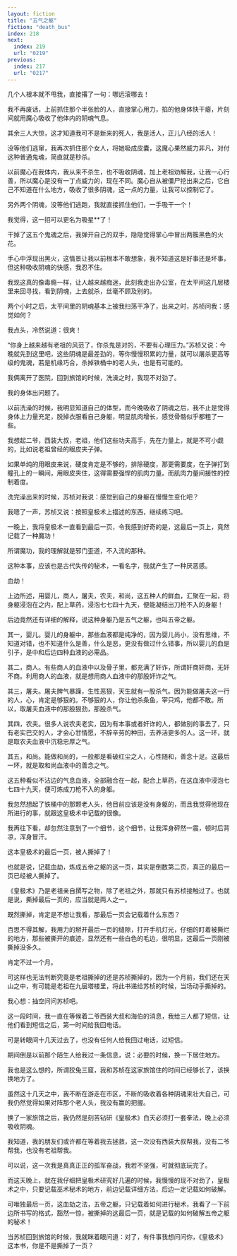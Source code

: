 ```yaml
---
layout: fiction
title: "五气之躯"
fiction: "death_bus"
index: 218
next:
  index: 219
  url: "0219"
previous:
  index: 217
  url: "0217"
---
```

几个人根本就不甩我，直接撂了一句：哪远滚哪去！

我不再废话，上前抓住那个半张脸的人，直接掌心用力，掐的他身体快干瘪，片刻间就用魔心吸收了他体内的阴魂气息。

其余三人大惊，这才知道我可不是新来的死人，我是活人，正儿八经的活人！

没等他们逃窜，我再次抓住那个女人，将她吸成皮囊，这魔心果然威力非凡，对付这种普通鬼魂，简直就是秒杀。

以前魔心在我体内，我从来不杀生，也不吸收阴魂，加上老祖劝解我，让我一心行善，所以魔心是没有一丁点威力的，现在不同。魔心自从被僵尸挖出来之后，它自己不知道在什么地方，吸收了很多阴魂，这一点的力量，让我可以控制它了。

另外两个阴魂，没等他们逃跑，我就直接抓住他们，一手吸干一个！

我觉得，这一招可以更名为吸星**了！

干掉了这五个鬼魂之后，我弹开自己的双手，隐隐觉得掌心中冒出两簇黑色的火花。

手心中浮现出黑火，这情景让我以前根本不敢想象，我不知道这是好事还是坏事，但这种吸收阴魂的快感，我忍不住。

我现这真的像毒瘾一样，让人越来越痴迷，此刻我走出办公室，在太平间这几层楼里来回寻找，看到阴魂，上去就杀，丝毫不顾及别的。

两个小时之后，太平间里的阴魂基本上被我扫荡干净了，出来之时，苏桢问我：感觉如何？

我点头，冷然说道：很爽！

“你身上越来越有老祖的风范了，你杀鬼是对的，不要有心理压力。”苏桢又说：今晚就先到这里吧，这些阴魂是最差劲的，等你慢慢积累的力量，就可以屠杀更高等级的鬼魂，若是机缘巧合，杀掉铁桶中的老人头，也是有可能的。

我俩离开了医院，回到旅馆的时候，洗澡之时，我现不对劲了。

我的身体出问题了。

以前洗澡的时候，我明显知道自己的体型，而今晚吸收了阴魂之后，我不止是觉得身体上力量充足，脱掉衣服看自己身躯，明显肌肉增长，感觉骨骼似乎都粗了一些。

我想起二爷，西装大叔，老祖，他们这些功夫高手，先在力量上，就是不可小觑的，比如说老祖曾经的眼皮夹子弹。

如果单纯的用眼皮来说，硬度肯定是不够的，排除硬度，那更需要度，在子弹打到瞳孔上的一瞬间，用眼皮夹住，这得需要强悍的肌肉力量。而肌肉力量间接性的控制着度。

洗完澡出来的时候，苏桢对我说：感觉到自己的身躯在慢慢生变化吧？

我嗯了一声，苏桢又说：按照皇极术上描述的东西，继续练习吧。

一晚上，我将皇极术一直看到最后一页，令我感到好奇的是，这最后一页上，竟然记载了一种魔功！

所谓魔功，我的理解就是邪门歪道，不入流的那种。

这种本事，应该也是古代失传的秘术，一看名字，我就产生了一种厌恶感。

血劫！

上边所述，用婴儿，商人，屠夫，农夫，和尚，这五种人的鲜血，汇聚在一起，将身躯浸泡在之内，配上草药，浸泡七七四十九天，便能凝结出刀枪不入的身躯！

后边竟然还有详细的解释，说这种身躯乃是五气之躯，也叫五帝之躯。

其一，婴儿。婴儿的身躯中，那些血液都是纯净的，因为婴儿尚小，没有思维，不知道对错，也不知道什么是善，什么是恶，更没有做过什么错事，所以婴儿的血是引子，是中和后边四种血液的必需品。

其二，商人。有些商人的血液中以及骨子里，都充满了奸诈，所谓奸商奸商，无奸不商。利用商人的血液，就是想用商人血液中的那股奸诈之气。

其三，屠夫。屠夫脾气暴躁，生性恶狠，天生就有一股杀气。因为能做屠夫这一行的人，心，肯定是够狠的。不够狠的人，你让他杀条鱼，宰只鸡，他都不敢。所以，取屠夫血液中的那股狠劲，那股杀气。

其四，农夫。很多人说农夫老实，因为有本事或者奸诈的人，都做别的事去了，只有老实巴交的人，才会心甘情愿，不辞辛劳的种田，去养活更多的人。这一环，就是取农夫血液中沉稳忠厚之气。

其五，和尚。能做和尚的，一般都是看破红尘之人，心性随和，善念十足。这最后一环，就是取和尚血液中的善念之气。

这五种看似不沾边的气息血液，全部融合在一起，配合上草药，在这血液中浸泡七七四十九天，便可炼成刀枪不入的身躯。

我忽然想起了铁桶中的那颗老人头，他目前应该是没有身躯的，而且我觉得他现在所进行的事，就跟这皇极术中记载的很像。

我再往下看，却忽然注意到了一个细节，这个细节，让我浑身砰然一震，顿时后背凉，浑身冒汗。

这本皇极术的最后一页，被人撕掉了！

也就是说，记载血劫，炼成五帝之躯的这一页，其实是倒数第二页，真正的最后一页已经被人撕掉了。

《皇极术》乃是老祖亲自撰写之物，除了老祖之外，那就只有苏桢接触过了。也就是说，撕掉最后一页的，应当就是两人之一。

既然撕掉，肯定是不想让我看，那最后一页会记载着什么东西？

百思不得其解，我用力的掰开最后一页的缝隙，打开手机灯光，仔细的盯着被撕烂的地方，那些被撕开的痕迹，显然还有一些白色的毛边，很明显，这最后一页刚被撕掉没多久。

肯定不过一个月。

可这样也无法判断究竟是老祖撕掉的还是苏桢撕掉的，因为一个月前，我们还在天山之中，有可能是老祖在九层塔楼里，将此书递给苏桢的时候，当场动手撕掉的。

我心想：抽空问问苏桢吧。

这一段时间，我一直在等候着二爷西装大叔和海伯的消息，我给三人都了短信，让他们看到短信之后，第一时间给我回电话。

可是转眼间十几天过去了，也没有任何人给我回过电话，过短信。

期间倒是以前那个陌生人给我过一条信息，说：必要的时候，换一下居住地方。

我也是这么想的，所谓狡兔三窟，我和苏桢在这家旅馆住的时间已经够长了，该换换地方了。

虽然这十几天之中，我不断在游走在市区，不断的吸收着各种阴魂来壮大自己，可我仍然觉得如果对阵那个老人头，我没有赢的把握。

换了一家旅馆之后，我仍然是刻苦钻研《皇极术》白天必须打一套拳法，晚上必须吸收阴魂。

我知道，我的朋友们或许都在等着我去拯救，这一次没有西装大叔帮我，没有二爷帮我，也没有老祖帮我。

可以说，这一次我是真真正正的孤军奋战，我若不坚强，可就彻底玩完了。

而这天晚上，就在我仔细把皇极术研究好几遍的时候，我慢慢的现不对劲了，皇极术之中，只要记载巫术秘术的地方，前边记载详细方法，后边一定记载如何破解。

可唯独最后一页，这血劫之法，五帝之躯，只记载着如何进行秘术，我看了一下前边所书写的格式，豁然一惊，被撕掉的这最后一页，就是记载的如何破解五帝之躯的秘术！

当苏桢回到旅馆的时候，我就眯着眼问道：对了，有件事我想问问你，《皇极术》这本书，你是不是撕掉了一页？